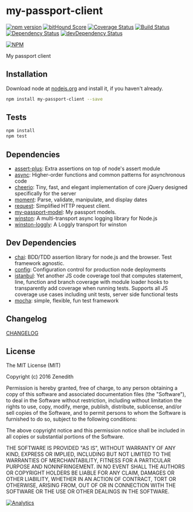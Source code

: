 # my-passport-client
[![npm version](https://badge.fury.io/js/my-passport-client.svg)](https://badge.fury.io/js/my-passport-client)
[![bitHound Score](https://www.bithound.io/github/my-passport/npm-my-passport-client/badges/score.svg)](https://www.bithound.io/github/my-passport/npm-my-passport-client)
[![Coverage Status](https://coveralls.io/repos/my-passport/npm-my-passport-client/badge.svg?branch=master&service=github)](https://coveralls.io/github/my-passport/npm-my-passport-client?branch=master)
[![Build Status](https://travis-ci.org/my-passport/npm-my-passport-client.svg)](https://travis-ci.org/my-passport/npm-my-passport-client)
[![Dependency Status](https://david-dm.org/my-passport/npm-my-passport-client.svg)](https://david-dm.org/my-passport/npm-my-passport-client)
[![devDependency Status](https://david-dm.org/my-passport/npm-my-passport-client/dev-status.svg)](https://david-dm.org/my-passport/npm-my-passport-client#info=devDependencies)

[![NPM](https://nodei.co/npm/npm-my-passport-client.png?downloads=true&downloadRank=true&stars=true)](https://nodei.co/npm/npm-my-passport-client/)

My passport client

## Installation

Download node at [nodejs.org](http://nodejs.org) and install it, if you haven't already.

```sh
npm install my-passport-client --save
```


## Tests

```sh
npm install
npm test
```

## Dependencies

- [assert-plus](https://github.com/mcavage/node-assert-plus): Extra assertions on top of node&#39;s assert module
- [async](https://github.com/caolan/async): Higher-order functions and common patterns for asynchronous code
- [cheerio](https://github.com/cheeriojs/cheerio): Tiny, fast, and elegant implementation of core jQuery designed specifically for the server
- [moment](https://github.com/moment/moment): Parse, validate, manipulate, and display dates
- [request](https://github.com/request/request): Simplified HTTP request client.
- [my-passport-model](https://github.com/my-passport/npm-my-passport-model): My passport models.
- [winston](https://github.com/winstonjs/winston): A multi-transport async logging library for Node.js
- [winston-loggly](https://github.com/indexzero/winston-loggly): A Loggly transport for winston

## Dev Dependencies

- [chai](https://github.com/chaijs/chai): BDD/TDD assertion library for node.js and the browser. Test framework agnostic.
- [config](https://github.com/lorenwest/node-config): Configuration control for production node deployments
- [istanbul](https://github.com/gotwarlost/istanbul): Yet another JS code coverage tool that computes statement, line, function and branch coverage with module loader hooks to transparently add coverage when running tests. Supports all JS coverage use cases including unit tests, server side functional tests
- [mocha](https://github.com/mochajs/mocha): simple, flexible, fun test framework

## Changelog

[CHANGELOG](CHANGELOG.md)


## License
The MIT License (MIT)

Copyright (c) 2016 Zenedith

Permission is hereby granted, free of charge, to any person obtaining a copy
of this software and associated documentation files (the "Software"), to deal
in the Software without restriction, including without limitation the rights
to use, copy, modify, merge, publish, distribute, sublicense, and/or sell
copies of the Software, and to permit persons to whom the Software is
furnished to do so, subject to the following conditions:

The above copyright notice and this permission notice shall be included in all
copies or substantial portions of the Software.

THE SOFTWARE IS PROVIDED "AS IS", WITHOUT WARRANTY OF ANY KIND, EXPRESS OR
IMPLIED, INCLUDING BUT NOT LIMITED TO THE WARRANTIES OF MERCHANTABILITY,
FITNESS FOR A PARTICULAR PURPOSE AND NONINFRINGEMENT. IN NO EVENT SHALL THE
AUTHORS OR COPYRIGHT HOLDERS BE LIABLE FOR ANY CLAIM, DAMAGES OR OTHER
LIABILITY, WHETHER IN AN ACTION OF CONTRACT, TORT OR OTHERWISE, ARISING FROM,
OUT OF OR IN CONNECTION WITH THE SOFTWARE OR THE USE OR OTHER DEALINGS IN THE
SOFTWARE.

[![Analytics](https://ga-beacon.appspot.com/UA-80172503-1/my-passport/npm-my-passport-client/readme?pixel)](https://github.com/my-passport/npm-my-passport-client)
